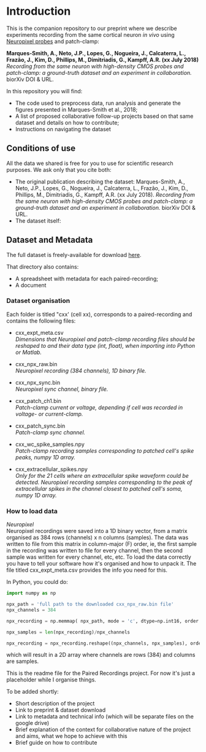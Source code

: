# Introduction

This is the companion repository to our preprint where we describe experiments recording from the same cortical neuron *in vivo* using [Neuropixel probes](https://www.nature.com/articles/nature24636) and patch-clamp:

**Marques-Smith, A., Neto, J.P., Lopes, G., Nogueira, J., Calcaterra, L., Frazão, J., Kim, D., Phillips, M., Dimitriadis, G., Kampff, A.R. (xx July 2018)** *Recording from the same neuron with high-density CMOS probes and patch-clamp: a ground-truth dataset and an experiment in collaboration.* biorXiv DOI & URL.

In this repository you will find:
- The code used to preprocess data, run analysis and generate the figures presented in Marques-Smith et al., 2018;
- A list of proposed collaborative follow-up projects based on that same dataset and details on how to contribute;
- Instructions on navigating the dataset

## Conditions of use
All the data we shared is free for you to use for scientific research purposes. We ask only that you cite both:
- The original publication describing the dataset: Marques-Smith, A., Neto, J.P., Lopes, G., Nogueira, J., Calcaterra, L., Frazão, J., Kim, D., Phillips, M., Dimitriadis, G., Kampff, A.R. (xx July 2018). *Recording from the same neuron with high-density CMOS probes and patch-clamp: a ground-truth dataset and an experiment in collaboration.* biorXiv DOI & URL.
- The dataset itself: 

## Dataset and Metadata
The full dataset is freely-available for download [here](https://drive.google.com/open?id=13GCOuWN4QMW6vQmlNIolUrxPy-4Wv1BC).

That directory also contains:
- A spreadsheet with metadata for each paired-recording;
- A document 

### Dataset organisation
Each folder is titled "cxx' (cell xx), corresponds to a paired-recording and contains the following files:

- cxx_expt_meta.csv  
*Dimensions that Neuropixel and patch-clamp recording files should be reshaped to and their data type (int, float), when importing into Python or Matlab.*

- cxx_npx_raw.bin  
*Neuropixel recording (384 channels), 1D binary file.*

- cxx_npx_sync.bin  
*Neuropixel sync channel, binary file.*

- cxx_patch_ch1.bin  
*Patch-clamp current or voltage, depending if cell was recorded in voltage- or current-clamp.*

- cxx_patch_sync.bin  
*Patch-clamp sync channel.*

- cxx_wc_spike_samples.npy  
*Patch-clamp recording samples corresponding to patched cell's spike peaks, numpy 1D array.*

- cxx_extracellular_spikes.npy   
*Only for the 21 cells where an extracellular spike waveform could be detected. Neuropixel recording samples corresponding to the peak of extracellular spikes in the channel closest to patched cell's soma, numpy 1D array.*

### How to load data
*Neuropixel*  
Neuropixel recordings were saved into a 1D binary vector, from a matrix organised as 384 rows (channels) x n columns (samples). The data was written to file from this matrix in column-major (F) order, ie, the first sample in the recording was written to file for every channel, then the second sample was written for every channel, etc, etc. To load the data correctly you have to tell your software how it's organised and how to unpack it. The file titled cxx_expt_meta.csv provides the info you need for this.

In Python, you could do:  
```python 
import numpy as np

npx_path = 'full path to the downloaded cxx_npx_raw.bin file'
npx_channels = 384

npx_recording = np.memmap( npx_path, mode = 'c', dtype=np.int16, order = 'C')

npx_samples = len(npx_recording)/npx_channels

npx_recording = npx_recording.reshape((npx_channels, npx_samples), order = 'F')
```
which will result in a 2D array where channels are rows (384) and columns are samples.





This is the readme file for the Paired Recordings project. For now it's just a placeholder while I organise things.

To be added shortly:
- Short description of the project
- Link to preprint & dataset download
- Link to metadata and technical info (which will be separate files on the google drive)
- Brief explanation of the context for collaborative nature of the project and aims, what we hope to achieve with this
- Brief guide on how to contribute
